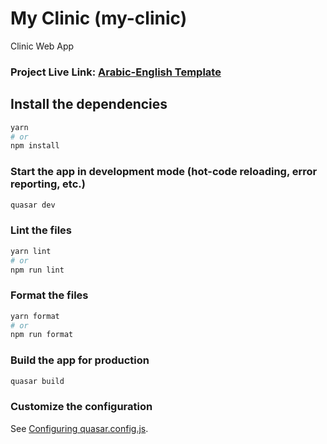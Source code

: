 # My Clinic (my-clinic)

Clinic Web App

<h3>
    Project Live Link:
    <a
      target="_blank"
      href="https://arabic-english-template.netlify.app/"
      >Arabic-English Template</a
    >
  </h3>


## Install the dependencies
```bash
yarn
# or
npm install
```

### Start the app in development mode (hot-code reloading, error reporting, etc.)
```bash
quasar dev
```


### Lint the files
```bash
yarn lint
# or
npm run lint
```


### Format the files
```bash
yarn format
# or
npm run format
```



### Build the app for production
```bash
quasar build
```

### Customize the configuration
See [Configuring quasar.config.js](https://v2.quasar.dev/quasar-cli-vite/quasar-config-js).
